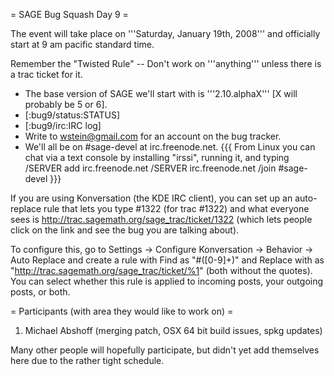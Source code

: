 = SAGE Bug Squash Day 9 =

The event will take place on '''Saturday, January 19th, 2008''' and officially start at 9 am pacific standard time.

Remember the "Twisted Rule" -- Don't work on '''anything''' unless there is a trac ticket for it.

 * The base version of SAGE we'll start with is '''2.10.alphaX''' [X will probably be 5 or 6].
 * [:bug9/status:STATUS]
 * [:bug9/irc:IRC log]
 * Write to wstein@gmail.com for an account on the bug tracker.
 * We'll all be on #sage-devel at irc.freenode.net.
{{{
From Linux you can chat via a text console by installing "irssi", running it, and typing
  /SERVER add irc.freenode.net
  /SERVER irc.freenode.net
  /join #sage-devel
}}}

If you are using Konversation (the KDE IRC client), you can set up an auto-replace rule that lets you type #1322 (for trac #1322) and what everyone sees is http://trac.sagemath.org/sage_trac/ticket/1322 (which lets people click on the link and see the bug you are talking about).

To configure this, go to Settings -> Configure Konversation -> Behavior -> Auto Replace and create a rule with Find as "#([0-9]+)" and Replace with as "http://trac.sagemath.org/sage_trac/ticket/%1" (both without the quotes).  You can select whether this rule is applied to incoming posts, your outgoing posts, or both.

= Participants (with area they would like to work on) =
 1. Michael Abshoff (merging patch, OSX 64 bit build issues, spkg updates)

Many other people will hopefully participate, but didn't yet add themselves here due to the rather tight schedule.
